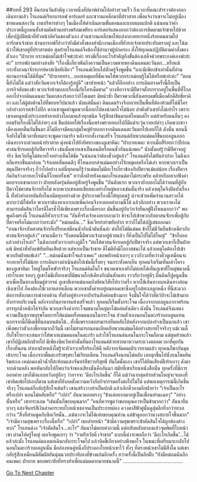 ##บทที่ 293 คืนก่อนวันสำคัญ
เวลาหนึ่งสัปดาห์ผ่านไปอย่างรวดเร็ว ถึงเวลาที่คณะสำรวจต้องออกเดินทางแล้ว
โรแลนด์เรียกบารอฟ คาร์เตอร์ และขวานเหล็กมาที่ปราสาท เพื่อแจ้งว่าเขาจะไม่อยู่เมืองชายแดนสองวัน งานบริหารต่างๆ ในเมืองให้ดำเนินตามขั้นตอนและแบบแผนปกติ
แน่นอนว่าคำประกาศนี้ถูกคนทั้งสามคัดค้านอย่างพร้อมเพรียง คาร์เตอร์แสดงออกว่าต้องการติดตามเจ้าชายไปด้วย เพื่อปฏิบัติหน้าที่หัวหน้าอัศวินของตัวเอง ส่วนขวานเหล็กขอให้แบ่งกองทหารหนึ่งร้อยคนตามไปอารักขาเจ้าชาย ด้านบารอฟก็อ้างว่ายังมีคำสั่งของสำนักงานเมืองที่ยังรอเจ้าชายประทับตราอยู่ และโน้มน้าวให้เขาอยู่ที่ปราสาทต่อ สุดท้ายโรแลนด์จึงต้องใช้อำนาจผู้ปกครอง สั่งให้ทุกคนปฏิบัติตามคำสั่งของตัวเอง
“ฝ่าบาท กระหม่อมไม่เข้าใจพ่ะย่ะค่ะ ทรงมีเรื่องอะไรสำคัญถึงขั้นต้องเสด็จด้วยพระองค์เองพ่ะย่ะค่ะ” บารอฟถามอย่างสงสัย
“เรื่องนี้เกี่ยวพันถึงความเป็นความตายของดินแดนตะวันตก...หรือแม้กระทั่งอาณาจักรเกรย์คาสเซิลทีเดียว” โรแลนด์เงียบไปสักครู่จึงพูดขึ้น “และมีเพียงข้าเท่านั้นที่อ่านสถานการณ์ได้ดีที่สุด”
“ฝ่าบาททรง…บอกเหตุผลที่ชัดเจนให้พวกกระหม่อมรู้ไม่ได้หรือพ่ะย่ะค่ะ”
“ตอนนี้ยังไม่ได้ แต่ว่าสักวันพวกเจ้าก็ต้องรู้อยู่ดี” เขาส่ายหน้า “แล้วก็อีกอย่าง การเดินทางครั้งนี้ถือเป็นภารกิจลับของข้า พวกเจ้าห้ามบอกเรื่องนี้กับใครเด็ดขาด”
บางทีอาจจะมีปีศาจตั้งรกรากอยู่ในพื้นที่ที่ไกลออกไปจากดินแดนตะวันตกสองร้อยกว่ากิโลเมตร มิหนำซ้ำ ปีศาจพวกนี้ยังเคยบดขยี้เมืองศักดิ์สิทธิ์ทาคิลา และไล่ผู้ต่อต้านไปที่ขอบทวีปมาแล้ว นับแต่นั้นมา ดินแดนร้างจึงกลายเป็นพื้นที่ต้องห้ามที่ไม่มีใครกล้าย่างกรายเข้าไปอีก หากเขาพูดคำพูดพวกนี้ออกไปคงน่าตกใจไม่น้อย
ลำพังตัวเขายังไม่เท่าไร เพราะเขาเคยดูหนังประเภททำลายล้างโลกมาแล้วทุกชนิด จึงรู้สึกชาชินมาแต่ไหนแต่ไร แต่สำหรับคนอื่นๆ คงยอมรับเรื่องนี้ไม่ได้ง่ายๆ แน่ ขืนปล่อยให้เรื่องนี้แพร่งพรายออกไปก็มีแต่จะวุ่นวายเปล่าๆ เกิดพวกชาวเมืองแตกตื่นกันขึ้นมา ดีไม่ดีอาจมีคนกลุ่มใหญ่ย้ายออกจากดินแดนตะวันตกไปเลยก็ได้
ดังนั้น ตอนนี้จึงยังไม่ใช่เวลาที่เหมาะจะพูดความจริง
หลังจากสั่งงานเสร็จ โรแลนด์กับพวกแม่มดก็ขึ้นบอลลูนออกเดินทางจากสวนหน้าปราสาท มุ่งหน้าไปยังทิศทางของภูเขาหิมะ
“ฝ่าบาทเพคะ หากเมื่อสี่ร้อยกว่าปีก่อน ศาสนจักรเคยสู้กับปีศาจจริง เช่นนั้นพวกเขาเป็นคนดีหรือคนชั่วกันแน่เพคะ” นับตั้งแต่รู้ว่ามีปีศาจอยู่จริง ซิลเวียก็ดูไม่สบายใจอย่างเห็นได้ชัด
“แน่นอนว่าต้องชั่วอยู่แล้ว” โรแลนด์ยังไม่ทันอ้าปาก ไนติงเกลก็แทรกขึ้นมาก่อน “เจ้าเคยเห็นคนดีๆ ที่ไหนออกล่าแม่มดอย่างไร้เหตุผลหรือไม่เล่า หากพวกเราเป็นสมุนปีศาจจริงๆ ก็ว่าไปอย่าง แต่นี่ทุกคนก็รู้ว่าแม่มดไม่มีอะไรเกี่ยวข้องกับปีศาจแม้แต่น้อย เรื่องปีศาจกัดกินร่างกายอะไรนั่นก็โกหกทั้งเพ”
ทว่าอีกฝ่ายยังคงมองโรแลนด์ตาไม่กระพริบ คล้ายกับอยากฟังคำตอบจากเขามากกว่า
ฝ่ายหลังครุ่นคิดอยู่สักครู่จึงพูดขึ้น “อันดับแรก พวกเรายังบอกไม่ได้ว่าคนที่สู้กับปีศาจใช่ศาสนจักรหรือไม่ หากพวกเขาเคยเสียสละอย่างใหญ่หลวงเช่นนั้นจริง แล้วเหตุใดจึงปิดบังเรื่องนี้ ทั้งยังทำลายบันทึกในอดีตทุกอย่างด้วย สู้ประกาศเรื่องนี้ให้ทุกคนรู้ น่าจะช่วยเพิ่มจำนวนสาวกได้มากกว่ามิใช่หรือ พวกเราต้องหาเบาะแสเพิ่มก่อนจึงจะตอบคำถามนี้ได้ แล้วอีกอย่าง พวกเราคงไม่สามารถตัดสินว่าใครดีใครชั่วได้เพียงเพราะเรื่องนี้หรอก มันขึ้นอยู่กับว่าเจ้ายืนอยู่ฝั่งไหนมากกว่า” พอพูดถึงตรงนี้ โรแลนด์ก็หัวเราะร่วน “อันที่จริงเจ้าคงอยากถามว่า ข้าจะไปเข้าพวกกับศาสนจักรเพื่อสู้กับปีศาจหรือไม่มากกว่ากระมัง”
“หม่อมฉัน...” ซิลเวียทำท่าขยับปาก ทว่าก็ไม่ได้ปฏิเสธออกมา
“อาณาจักรกับศาสนจักรก็เปรียบเสมือนน้ำกับน้ำมันนั่นล่ะ ต่อให้ไม่มีแม่มด ข้าก็ไม่มีวันยืนข้างเดียวกับศาสนจักรอยู่แล้ว” เขาแบมือว่า “ยิ่งตอนนี้มีพวกเจ้ามาอยู่ด้วยแล้ว ก็ยิ่งเป็นไปไม่ได้ใหญ่” ​
“ข้าก็บอกแล้วอย่างไรเล่า” ไนติงเกลหัวเราะอย่างภูมิใจ “ต่อให้ศาสนจักรเคยสู้กับปีศาจจริง แต่พวกเขาก็เป็นฝ่ายแพ้ มิหนำซ้ำยังแพ้ยับเยินเสียด้วย แต่หากเป็นเจ้าชาย ดีไม่ดียังมีโอกาสชนะได้ แล้วเหตุใดต้องไปเข้าพวกกับฝ่ายแพ้เล่า”
“...หม่อมฉันเข้าใจแล้วเพคะ” เธอพยักหน้าเบาๆ แววกังวลที่หว่างคิ้วดูเหมือนจะจางหายไปไม่น้อย
การเดินทางดำเนินต่อไปเช่นนี้เรื่อยๆ จนกระทั่งตกเย็น ทุกคนจึงเริ่มเห็นเค้าโครงของภูเขาหิมะ
ใหญ่โตมโหฬารจริงๆ โรแลนด์คิดในใจ ขนาดเขาเองยังไม่ค่อยได้เห็นภูเขาที่ใหญ่ขนาดนี้เท่าไรเลย รอบๆ ภูเขาไม่มีเทือกเขาที่มีขนาดใกล้เคียงกับมันสักแห่ง ราวกับว่าอยู่ดีๆ ผืนดินก็ปูดนูนขึ้นมาเพื่อเป็นทางเชื่อมสู่สวรรค์ ภูเขาสีเทาหม่นบดบังทัศนวิสัยไปกว่าครึ่ง หากใช้เส้นทางบกเดินทางอ้อมเชิงเขาไป ก็คงต้องใช้เวลาหลายเดือน
พวกเขาตั้งค่ายอยู่บนยอดเขาซึ่งอยู่ใกล้ทะเลลูกหนึ่ง ที่นี่สะดวกต่อการสังเกตการณ์รอบด้าน ทั้งยังอยู่ห่างจากป่าเร้นลับค่อนข้างมาก จึงมั่นใจได้ว่าสัตว์ป่าจะไม่เข้ามากล้ำกรายบริเวณนี้
หลังจากกินอาหารแห้งเสร็จแล้ว ทุกคนก็เริ่มตั้งกระโจม เนื่องจากบอลลูนอากาศร้อนบรรทุกน้ำหนักได้จำกัด พวกเขาจึงนำกระโจมขนาดใหญ่มาได้แค่หลังเดียว ดังนั้น โรแลนด์จึงแสดงความเป็นสุภาพบุรุษโดยการให้แม่มดทั้งหมดนอนในกระโจม ส่วนตัวเองนอนในตะกร้าบอลลูนแทน นอกจากนี้ก็มีเมซีที่นอนบนต้นไม้...ทั้งนี้เพราะเธอสามารถยืนหลับได้หลังจากแปลงร่างเป็นนกแล้ว
เขาเพิ่งพบว่าตัวเองขี้อายมากก็วันนี้ เขาไม่สามารถนอนเบียดกับพวกแม่มดได้อย่างสบายใจจริงๆ แม้เวนดี้กับโซโรยาจะเสนอว่าให้พวกแม่มดนอนในตะกร้า แล้วให้โรแลนด์นอนในกระโจมก็ตาม แต่สุดท้ายแล้วเขาก็ปฏิเสธอีกฝ่ายไป
มีเพียงซิลเวียเท่านั้นที่มองโรแลนด์ด้วยสายตาหวาดระแวงตลอดเวลาที่คุยกันเรื่องที่นอน ทำเอาฝ่ายหลังไม่รู้จะหัวเราะหรือร้องไห้ดี
หลังจากจัดคนเฝ้าเวรยามแล้ว ทุกคนก็พากันมุดเข้ากระโจม เนื่องจากพื้นตะกร้าขรุขระไม่เรียบเนียน โรแลนด์จึงนอนไม่หลับ เลยลุกขึ้นไปนั่งบนโขดหินริมทะเล เหม่อมองผิวน้ำที่สะท้อนแสงจันทร์สีขาวบริสุทธิ์
ทันใดนั้นเอง เขาก็ได้ยินเสียงฝีเท้าเบาๆ ดังมาจากด้านหลัง
พอหันกลับไปก็พบว่าเจ้าของเสียงนั้นคืออันนา
สมัยที่เขาเรียนหนังสือนั้น ทุกครั้งที่มีการออกค่าย เขาก็มักแอบหวังอยู่ลึกๆ ว่าอาจจะ ‘มีอะไรเกิดขึ้น’ ก็ได้ แม้ว่าฉากสุดท้ายส่วนใหญ่จะจบลงที่เขาคิดเพ้อไปเองก็ตาม แต่เขาก็ยังอดตั้งความหวังกับกิจกรรมครั้งต่อไปไม่ได้
แต่พอเหตุการณ์นี้เกิดขึ้นจริงๆ โรแลนด์ก็กลับรู้สึกใจเต้นรัว เขาแสร้งวางท่าเป็นปกติ แล้วเลิกคิ้วถามอีกฝ่ายว่า “เจ้าเป็นอะไรหรือเปล่า นอนไม่หลับหรือ”
“เปล่า” อันนาตอบตรงๆ “ข้าแค่อยากมาอยู่เป็นเพื่อนท่านเฉยๆ”
“อย่างนั้นหรือ” เขากระแอม “เช่นนั้นก็ขอบคุณมาก”
“คนที่ควรพูดว่าขอบคุณควรเป็นข้ามากกว่า” อันนายิ้มบางๆ แสงจันทร์สีเงินสาดกระทบใบหน้าเธอจนเป็นประกายผ่อง ดวงตาสีฟ้าคู่นั้นดูลุ่มลึกยิ่งกว่าทะเลกว้าง “สิ่งที่ท่านพูดกับซิลเวียนั้น...แม้นางจะไม่ได้เอ่ยขอบคุณท่าน แต่ข้าดูออกว่านางสบายใจขึ้นมาก”
“เจ้ามีความสุขเพราะเรื่องนี้หรือ”
“เปล่า” เธอส่ายหน้า “ข้ามีความสุขเพราะข้าตัดสินใจได้ถูกต้องต่างหาก”
โรแลนด์งง “เจ้าตัดสินใจ...อะไร”
อันนาไม่ตอบคำถามนี้ แต่กลับหลับตาลงแล้วจุมพิตที่ใบหน้าเขา ผ่านไปครู่ใหญ่ เธอจึงพูดเบาๆ ว่า “ราตรีสวัสดิ์ เจ้าชาย”
แบบนี้น่าจะพอถือว่า ‘มีอะไรเกิดขึ้น’...ได้แล้วล่ะมั้ง
โรแลนด์มองเธอเดินกลับกระโจมไป แล้วบิดขี้เกียจอย่างพึงพอใจ ในขณะที่เตรียมจะกลับไปนอนในตะกร้าบอลลูนนั้น มือล่องหนคู่หนึ่งก็ประคองใบหน้าเขาไว้ ทั้งๆ ที่ตรงหน้าเขาไม่มีสิ่งใด แต่เขากลับรู้สึกเหมือนมีสัมผัสอันนุ่มนวลประทับลงที่ข้างแก้มอีกครั้ง ทว่าครั้งนี้เป็นอีกฝั่ง “ยังมีหม่อมฉันอีกคนเพคะ ฝ่าบาท ขอบพระทัยที่ทรงทำเพื่อแม่มดมากมายขนาดนี้”
........................................


[Go To Next Chapter]( ./206.md)